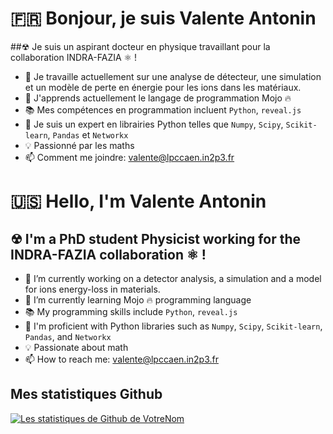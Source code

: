 # 🇫🇷 Bonjour, je suis Valente Antonin 

##☢ Je suis un aspirant docteur en physique travaillant pour la collaboration INDRA-FAZIA ⚛ !

- 🔭 Je travaille actuellement sur une analyse de détecteur, une simulation et un modèle de perte en énergie pour les ions dans les matériaux.
- 🌱 J'apprends actuellement le langage de programmation Mojo 🔥
- 📚 Mes compétences en programmation incluent `Python`, `reveal.js`
- 🧪 Je suis un expert en librairies Python telles que `Numpy`, `Scipy`, `Scikit-learn`, `Pandas` et `Networkx`
- 💡 Passionné par les maths
- 📫 Comment me joindre: valente@lpccaen.in2p3.fr

# 🇺🇸 Hello, I'm Valente Antonin 

## ☢ I'm a PhD student Physicist working for the INDRA-FAZIA collaboration ⚛ !

- 🔭 I’m currently working on a detector analysis, a simulation and a model for ions energy-loss in materials.
- 🌱 I’m currently learning Mojo 🔥 programming language
- 📚 My programming skills include `Python`, `reveal.js`
- 🧪 I'm proficient with Python libraries such as `Numpy`, `Scipy`, `Scikit-learn`, `Pandas`, and `Networkx`
- 💡 Passionate about math
- 📫 How to reach me: valente@lpccaen.in2p3.fr
  
## Mes statistiques Github

[![Les statistiques de Github de VotreNom](https://github-readme-stats.vercel.app/api?username=Dracolai&show_icons=true&theme=radical)](https://github.com/votre_nom_utilisateur/github-readme-stats)
